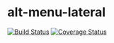 # alt-menu-lateral
[![Build Status](https://secure.travis-ci.org/dsn-nimbus/alt-menu-lateral.png?branch=master)](https://travis-ci.org/dsn-nimbus/alt-menu-lateral)
[![Coverage Status](https://coveralls.io/repos/dsn-nimbus/alt-menu-lateral/badge.svg?branch=master&service=github)](https://coveralls.io/r/dsn-nimbus/alt-menu-lateral/?branch=master)
